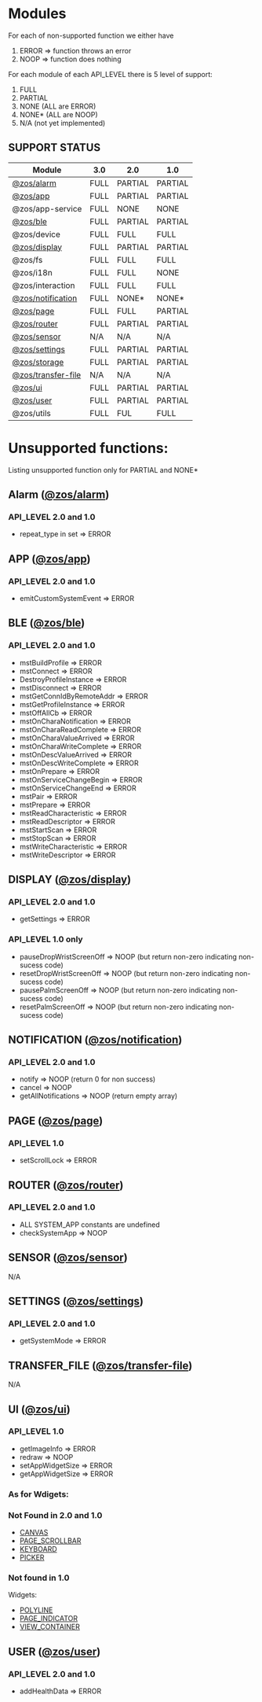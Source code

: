# Modules


For each of non-supported function we either have

1. ERROR => function throws an error
2. NOOP => function does nothing

For each module of each API_LEVEL there is 5 level of support:

1. FULL
2. PARTIAL
3. NONE  (ALL are ERROR)
4. NONE* (ALL are NOOP)
5. N/A (not yet implemented)



## SUPPORT STATUS

| Module                                 |  3.0 |    2.0  |  1.0   |
| -------------------------------------- | ---- |-------- |------- |
| [@zos/alarm](#alarm)                   | FULL | PARTIAL | PARTIAL|
| [@zos/app](#app)                       | FULL | PARTIAL | PARTIAL|
| @zos/app-service                       | FULL |  NONE   |  NONE  |
| [@zos/ble](#ble)                       | FULL | PARTIAL | PARTIAL|
| @zos/device                            | FULL |  FULL   |  FULL  |
| [@zos/display](#display)               | FULL | PARTIAL | PARTIAL|
| @zos/fs                                | FULL |  FULL   |  FULL  |
| @zos/i18n                              | FULL |  FULL   |  NONE  |
| @zos/interaction                       | FULL |  FULL   |  FULL  |
| [@zos/notification](#notification)     | FULL |  NONE*  |  NONE* |
| [@zos/page](#page)                     | FULL |  FULL   | PARTIAL|
| [@zos/router](#router)                 | FULL | PARTIAL | PARTIAL|
| [@zos/sensor](#sensor)                 | N/A  |   N/A   |   N/A  |
| [@zos/settings](#settings)             | FULL | PARTIAL | PARTIAL|
| [@zos/storage](#storage)               | FULL | PARTIAL | PARTIAL|
| [@zos/transfer-file](#transfer-file)   | N/A  |   N/A   |   N/A  |
| [@zos/ui](#ui)                         | FULL | PARTIAL | PARTIAL|
| [@zos/user](#user)                     | FULL | PARTIAL | PARTIAL|
| @zos/utils                             | FULL |   FUL   |  FULL  |



# Unsupported functions:

Listing unsupported function only for PARTIAL and NONE*

## Alarm ([@zos/alarm](./zeppos-3.0-modules/@zos/alarm.ts)) <a name = "alarm"></a>

### API_LEVEL 2.0 and 1.0

* repeat_type in set => ERROR

## APP  ([@zos/app](./zeppos-3.0-modules/@zos/app.ts)) <a name = "app"></a>

### API_LEVEL 2.0 and 1.0

* emitCustomSystemEvent => ERROR

## BLE ([@zos/ble](./zeppos-3.0-modules/@zos/ble.ts)) <a name = "ble"></a>

### API_LEVEL 2.0 and 1.0

* mstBuildProfile => ERROR
* mstConnect => ERROR
* DestroyProfileInstance => ERROR
* mstDisconnect => ERROR
* mstGetConnIdByRemoteAddr => ERROR
* mstGetProfileInstance => ERROR
* mstOffAllCb => ERROR
* mstOnCharaNotification => ERROR
* mstOnCharaReadComplete => ERROR
* mstOnCharaValueArrived => ERROR
* mstOnCharaWriteComplete => ERROR
* mstOnDescValueArrived => ERROR
* mstOnDescWriteComplete => ERROR
* mstOnPrepare => ERROR
* mstOnServiceChangeBegin => ERROR
* mstOnServiceChangeEnd => ERROR
* mstPair => ERROR
* mstPrepare => ERROR
* mstReadCharacteristic => ERROR
* mstReadDescriptor => ERROR
* mstStartScan => ERROR
* mstStopScan => ERROR
* mstWriteCharacteristic => ERROR
* mstWriteDescriptor => ERROR

## DISPLAY ([@zos/display](./zeppos-3.0-modules/@zos/display.ts)) <a name = "display"></a>

### API_LEVEL 2.0 and 1.0

* getSettings => ERROR

### API_LEVEL 1.0 only

* pauseDropWristScreenOff => NOOP (but return non-zero indicating non-sucess code)
* resetDropWristScreenOff => NOOP (but return non-zero indicating non-sucess code)
* pausePalmScreenOff => NOOP (but return non-zero indicating non-sucess code)
* resetPalmScreenOff => NOOP (but return non-zero indicating non-sucess code)

## NOTIFICATION ([@zos/notification](./zeppos-3.0-modules/@zos/notification.ts)) <a name = "notification"></a>

### API_LEVEL 2.0 and 1.0

* notify =>  NOOP (return 0 for non success)
* cancel => NOOP
* getAllNotifications => NOOP (return empty array)

## PAGE ([@zos/page](./zeppos-3.0-modules/@zos/page.ts)) <a name = "page"></a>

### API_LEVEL 1.0

* setScrollLock => ERROR

## ROUTER ([@zos/router](./zeppos-3.0-modules/@zos/router.ts)) <a name = "router"></a>

### API_LEVEL 2.0 and 1.0

* ALL SYSTEM_APP constants are undefined
* checkSystemApp => NOOP

## SENSOR ([@zos/sensor](./zeppos-3.0-modules/@zos/sensor.ts)) <a name = "sensor"></a>

<!-- ### API_LEVEL 2.0 and 1.0 -->

N/A

## SETTINGS ([@zos/settings](./zeppos-3.0-modules/@zos/settings.ts)) <a name = "settings"></a>

### API_LEVEL 2.0 and 1.0

* getSystemMode => ERROR

## TRANSFER_FILE ([@zos/transfer-file](./zeppos-3.0-modules/@zos/transfer-file.ts)) <a name = "transfer-file"></a>

<!-- ### API_LEVEL 2.0 and 1.0 -->

N/A

## UI ([@zos/ui](./zeppos-3.0-modules/@zos/ui.ts)) <a name = "ui"></a>

### API_LEVEL 1.0

* getImageInfo => ERROR
* redraw => NOOP
* setAppWidgetSize => ERROR
* getAppWidgetSize => ERROR

### As for Wdigets:

### Not Found in 2.0 and 1.0

* [CANVAS](https://docs.zepp.com/docs/reference/device-app-api/newAPI/ui/widget/CANVAS/)
* [PAGE_SCROLLBAR](https://docs.zepp.com/docs/reference/device-app-api/newAPI/ui/widget/PAGE_SCROLLBAR/)
* [KEYBOARD](https://docs.zepp.com/docs/reference/device-app-api/newAPI/ui/widget/KEYBOARD/)
* [PICKER](https://docs.zepp.com/docs/reference/device-app-api/newAPI/ui/widget/PICKER/)

### Not found in 1.0

Widgets:
* [POLYLINE](https://docs.zepp.com/docs/reference/device-app-api/newAPI/ui/widget/GRADIENT_POLYLINE/)
* [PAGE_INDICATOR](https://docs.zepp.com/docs/reference/device-app-api/newAPI/ui/widget/PAGE_INDICATOR/)
* [VIEW_CONTAINER](https://docs.zepp.com/docs/reference/device-app-api/newAPI/ui/widget/VIEW_CONTAINER/)


## USER ([@zos/user](./zeppos-3.0-modules/@zos/user.ts)) <a name = "user"></a>

### API_LEVEL 2.0 and 1.0

* addHealthData => ERROR